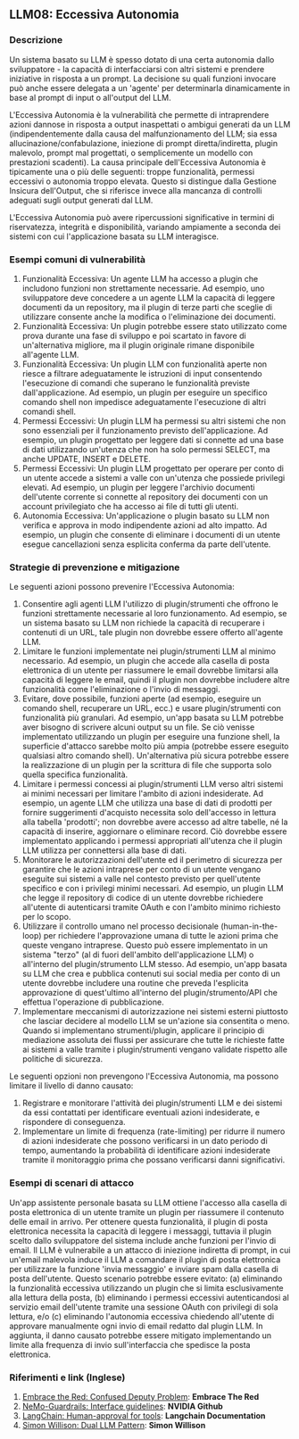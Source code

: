 ## LLM08: Eccessiva Autonomia

### Descrizione

Un sistema basato su LLM è spesso dotato di una certa autonomia dallo sviluppatore - la capacità di interfacciarsi con altri sistemi e prendere iniziative in risposta a un prompt. La decisione su quali funzioni invocare può anche essere delegata a un 'agente' per determinarla dinamicamente in base al prompt di input o all'output del LLM.

L'Eccessiva Autonomia è la vulnerabilità che permette di intraprendere azioni dannose in risposta a output inaspettati o ambigui generati da un LLM (indipendentemente dalla causa del malfunzionamento del LLM; sia essa allucinazione/confabulazione, iniezione di prompt diretta/indiretta, plugin malevolo, prompt mal progettati, o semplicemente un modello con prestazioni scadenti). La causa principale dell'Eccessiva Autonomia è tipicamente una o più delle seguenti: troppe funzionalità, permessi eccessivi o autonomia troppo elevata. Questo si distingue dalla Gestione Insicura dell'Output, che si riferisce invece alla mancanza di controlli adeguati sugli output generati dal LLM.

L'Eccessiva Autonomia può avere ripercussioni significative in termini di riservatezza, integrità e disponibilità, variando ampiamente a seconda dei sistemi con cui l'applicazione basata su LLM interagisce.

### Esempi comuni di vulnerabilità

1. Funzionalità Eccessiva: Un agente LLM ha accesso a plugin che includono funzioni non strettamente necessarie. Ad esempio, uno sviluppatore deve concedere a un agente LLM la capacità di leggere documenti da un repository, ma il plugin di terze parti che sceglie di utilizzare consente anche la modifica o l'eliminazione dei documenti.
2. Funzionalità Eccessiva: Un plugin potrebbe essere stato utilizzato come prova durante una fase di sviluppo e poi scartato in favore di un'alternativa migliore, ma il plugin originale rimane disponibile all'agente LLM.
3. Funzionalità Eccessiva: Un plugin LLM con funzionalità aperte non riesce a filtrare adeguatamente le istruzioni di input consentendo l'esecuzione di comandi che superano le funzionalità previste dall'applicazione. Ad esempio, un plugin per eseguire un specifico comando shell non impedisce adeguatamente l'esecuzione di altri comandi shell.
4. Permessi Eccessivi: Un plugin LLM ha permessi su altri sistemi che non sono essenziali per il funzionamento previsto dell'applicazione. Ad esempio, un plugin progettato per leggere dati si connette ad una base di dati utilizzando un'utenza che non ha solo permessi SELECT, ma anche UPDATE, INSERT e DELETE.
5. Permessi Eccessivi: Un plugin LLM progettato per operare per conto di un utente accede a sistemi a valle con un'utenza che possiede privilegi elevati. Ad esempio, un plugin per leggere l'archivio documenti dell'utente corrente si connette al repository dei documenti con un account privilegiato che ha accesso ai file di tutti gli utenti.
6. Autonomia Eccessiva: Un'applicazione o plugin basato su LLM non verifica e approva in modo indipendente azioni ad alto impatto. Ad esempio, un plugin che consente di eliminare i documenti di un utente esegue cancellazioni senza esplicita conferma da parte dell'utente.

### Strategie di prevenzione e mitigazione

Le seguenti azioni possono prevenire l'Eccessiva Autonomia:

1. Consentire agli agenti LLM l'utilizzo di plugin/strumenti che offrono le funzioni strettamente necessarie al loro funzionamento. Ad esempio, se un sistema basato su LLM non richiede la capacità di recuperare i contenuti di un URL, tale plugin non dovrebbe essere offerto all'agente LLM.
2. Limitare le funzioni implementate nei plugin/strumenti LLM al minimo necessario. Ad esempio, un plugin che accede alla casella di posta elettronica di un utente per riassumere le email dovrebbe limitarsi alla capacità di leggere le email, quindi il plugin non dovrebbe includere altre funzionalità come l'eliminazione o l'invio di messaggi.
3. Evitare, dove possibile, funzioni aperte (ad esempio, eseguire un comando shell, recuperare un URL, ecc.) e usare plugin/strumenti con funzionalità più granulari. Ad esempio, un'app basata su LLM potrebbe aver bisogno di scrivere alcuni output su un file. Se ciò venisse implementato utilizzando un plugin per eseguire una funzione shell, la superficie d'attacco sarebbe molto più ampia (potrebbe essere eseguito qualsiasi altro comando shell). Un'alternativa più sicura potrebbe essere la realizzazione di un plugin per la scrittura di file che supporta solo quella specifica funzionalità.
4. Limitare i permessi concessi ai plugin/strumenti LLM verso altri sistemi ai minimi necessari per limitare l'ambito di azioni indesiderate. Ad esempio, un agente LLM che utilizza una base di dati di prodotti per fornire suggerimenti d'acquisto necessita solo dell'accesso in lettura alla tabella 'prodotti'; non dovrebbe avere accesso ad altre tabelle, né la capacità di inserire, aggiornare o eliminare record. Ciò dovrebbe essere implementato applicando i permessi appropriati all'utenza che il plugin LLM utilizza per connettersi alla base di dati.
5. Monitorare le autorizzazioni dell'utente ed il perimetro di sicurezza per garantire che le azioni intraprese per conto di un utente vengano eseguite sui sistemi a valle nel contesto previsto per quell'utente specifico e con i privilegi minimi necessari. Ad esempio, un plugin LLM che legge il repository di codice di un utente dovrebbe richiedere all'utente di autenticarsi tramite OAuth e con l'ambito minimo richiesto per lo scopo.
6. Utilizzare il controllo umano nel processo decisionale (human-in-the-loop) per richiedere l'approvazione umana di tutte le azioni prima che queste vengano intraprese. Questo può essere implementato in un sistema "terzo" (al di fuori dell'ambito dell'applicazione LLM) o all'interno del plugin/strumento LLM stesso. Ad esempio, un'app basata su LLM che crea e pubblica contenuti sui social media per conto di un utente dovrebbe includere una routine che preveda l'esplicita approvazione di quest'ultimo all'interno del plugin/strumento/API che effettua l'operazione di pubblicazione.
7. Implementare meccanismi di autorizzazione nei sistemi esterni piuttosto che lasciar decidere al modello LLM se un'azione sia consentita o meno. Quando si implementano strumenti/plugin, applicare il principio di mediazione assoluta dei flussi per assicurare che tutte le richieste fatte ai sistemi a valle tramite i plugin/strumenti vengano validate rispetto alle politiche di sicurezza.

Le seguenti opzioni non prevengono l'Eccessiva Autonomia, ma possono limitare il livello di danno causato:

1. Registrare e monitorare l'attività dei plugin/strumenti LLM e dei sistemi da essi contattati per identificare eventuali azioni indesiderate, e rispondere di conseguenza.
2. Implementare un limite di frequenza (rate-limiting) per ridurre il numero di azioni indesiderate che possono verificarsi in un dato periodo di tempo, aumentando la probabilità di identificare azioni indesiderate tramite il monitoraggio prima che possano verificarsi danni significativi.

### Esempi di scenari di attacco

Un'app assistente personale basata su LLM ottiene l'accesso alla casella di posta elettronica di un utente tramite un plugin per riassumere il contenuto delle email in arrivo. Per ottenere questa funzionalità, il plugin di posta elettronica necessita la capacità di leggere i messaggi, tuttavia il plugin scelto dallo sviluppatore del sistema include anche funzioni per l'invio di email. Il LLM è vulnerabile a un attacco di iniezione indiretta di prompt, in cui un'email malevola induce il LLM a comandare il plugin di posta elettronica per utilizzare la funzione 'invia messaggio' e inviare spam dalla casella di posta dell'utente. Questo scenario potrebbe essere evitato:
(a) eliminando la funzionalità eccessiva utilizzando un plugin che si limita esclusivamente alla lettura della posta,
(b) eliminando i permessi eccessivi autenticandosi al servizio email dell'utente tramite una sessione OAuth con privilegi di sola lettura, e/o
(c) eliminando l'autonomia eccessiva chiedendo all'utente di approvare manualmente ogni invio di email redatto dal plugin LLM.
In aggiunta, il danno causato potrebbe essere mitigato implementando un limite alla frequenza di invio sull'interfaccia che spedisce la posta elettronica.

### Riferimenti e link (Inglese)

1. [Embrace the Red: Confused Deputy Problem](https://embracethered.com/blog/posts/2023/chatgpt-cross-plugin-request-forgery-and-prompt-injection./): **Embrace The Red**
2. [NeMo-Guardrails: Interface guidelines](https://github.com/NVIDIA/NeMo-Guardrails/blob/main/docs/security/guidelines.md): **NVIDIA Github**
3. [LangChain: Human-approval for tools](https://python.langchain.com/docs/modules/agents/tools/how_to/human_approval): **Langchain Documentation**
4. [Simon Willison: Dual LLM Pattern](https://simonwillison.net/2023/Apr/25/dual-llm-pattern/): **Simon Willison**
